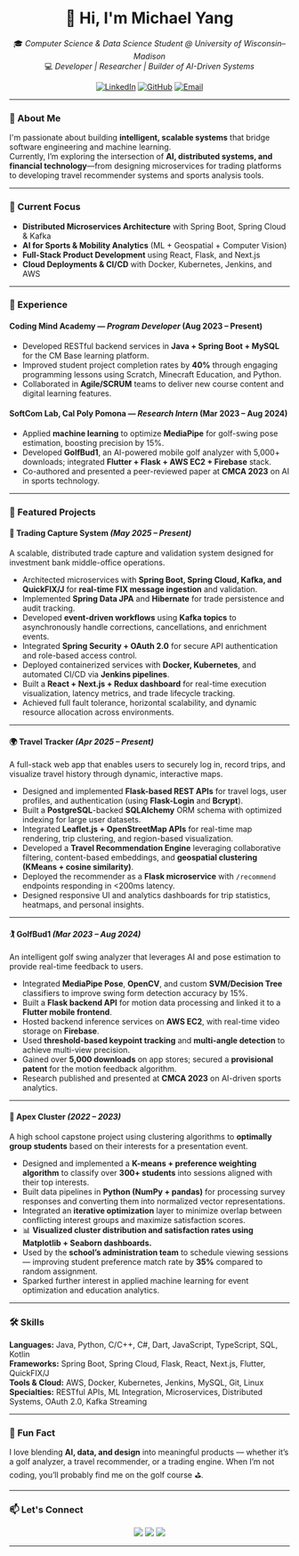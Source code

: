 <div align="center">

# 👋 Hi, I'm **Michael Yang**
🎓 *Computer Science & Data Science Student @ University of Wisconsin–Madison*  
💻 *Developer | Researcher | Builder of AI-Driven Systems*  

[![LinkedIn](https://img.shields.io/badge/LinkedIn-blue?logo=linkedin&logoColor=white&style=for-the-badge)](http://www.linkedin.com/in/michael-yang-78173726b)
[![GitHub](https://img.shields.io/badge/GitHub-black?logo=github&logoColor=white&style=for-the-badge)](https://github.com/SLYmike2006)
[![Email](https://img.shields.io/badge/Email-D14836?logo=gmail&logoColor=white&style=for-the-badge)](mailto:michaelslyang@gmail.com)

</div>

---

### 🚀 About Me  
I'm passionate about building **intelligent, scalable systems** that bridge software engineering and machine learning.  
Currently, I’m exploring the intersection of **AI, distributed systems, and financial technology**—from designing microservices for trading platforms to developing travel recommender systems and sports analysis tools.  

---

### 🧠 Current Focus  
- **Distributed Microservices Architecture** with Spring Boot, Spring Cloud & Kafka  
- **AI for Sports & Mobility Analytics** (ML + Geospatial + Computer Vision)  
- **Full-Stack Product Development** using React, Flask, and Next.js  
- **Cloud Deployments & CI/CD** with Docker, Kubernetes, Jenkins, and AWS  

---

### 💼 Experience

#### **Coding Mind Academy** — *Program Developer* (Aug 2023 – Present)  
- Developed RESTful backend services in **Java + Spring Boot + MySQL** for the CM Base learning platform.  
- Improved student project completion rates by **40%** through engaging programming lessons using Scratch, Minecraft Education, and Python.  
- Collaborated in **Agile/SCRUM** teams to deliver new course content and digital learning features.

#### **SoftCom Lab, Cal Poly Pomona** — *Research Intern* (Mar 2023 – Aug 2024)  
- Applied **machine learning** to optimize **MediaPipe** for golf-swing pose estimation, boosting precision by 15%.  
- Developed **GolfBud1**, an AI-powered mobile golf analyzer with 5,000+ downloads; integrated **Flutter + Flask + AWS EC2 + Firebase** stack.  
- Co-authored and presented a peer-reviewed paper at **CMCA 2023** on AI in sports technology.

---

### 🧩 Featured Projects

#### 🏦 **Trading Capture System** *(May 2025 – Present)*  
A scalable, distributed trade capture and validation system designed for investment bank middle-office operations.  
- Architected microservices with **Spring Boot, Spring Cloud, Kafka, and QuickFIX/J** for **real-time FIX message ingestion** and validation.  
- Implemented **Spring Data JPA** and **Hibernate** for trade persistence and audit tracking.  
- Developed **event-driven workflows** using **Kafka topics** to asynchronously handle corrections, cancellations, and enrichment events.  
- Integrated **Spring Security + OAuth 2.0** for secure API authentication and role-based access control.  
- Deployed containerized services with **Docker, Kubernetes**, and automated CI/CD via **Jenkins pipelines**.  
- Built a **React + Next.js + Redux dashboard** for real-time execution visualization, latency metrics, and trade lifecycle tracking.  
- Achieved full fault tolerance, horizontal scalability, and dynamic resource allocation across environments.

---

#### 🌍 **Travel Tracker** *(Apr 2025 – Present)*  
A full-stack web app that enables users to securely log in, record trips, and visualize travel history through dynamic, interactive maps.  
- Designed and implemented **Flask-based REST APIs** for travel logs, user profiles, and authentication (using **Flask-Login** and **Bcrypt**).  
- Built a **PostgreSQL**-backed **SQLAlchemy** ORM schema with optimized indexing for large user datasets.  
- Integrated **Leaflet.js + OpenStreetMap APIs** for real-time map rendering, trip clustering, and region-based visualization.  
- Developed a **Travel Recommendation Engine** leveraging collaborative filtering, content-based embeddings, and **geospatial clustering (KMeans + cosine similarity)**.  
- Deployed the recommender as a **Flask microservice** with `/recommend` endpoints responding in <200ms latency.  
- Designed responsive UI and analytics dashboards for trip statistics, heatmaps, and personal insights.

---

#### 🏌️ **GolfBud1** *(Mar 2023 – Aug 2024)*  
An intelligent golf swing analyzer that leverages AI and pose estimation to provide real-time feedback to users.  
- Integrated **MediaPipe Pose**, **OpenCV**, and custom **SVM/Decision Tree** classifiers to improve swing form detection accuracy by 15%.  
- Built a **Flask backend API** for motion data processing and linked it to a **Flutter mobile frontend**.  
- Hosted backend inference services on **AWS EC2**, with real-time video storage on **Firebase**.  
- Used **threshold-based keypoint tracking** and **multi-angle detection** to achieve multi-view precision.  
- Gained over **5,000 downloads** on app stores; secured a **provisional patent** for the motion feedback algorithm.  
- Research published and presented at **CMCA 2023** on AI-driven sports analytics.

---

#### 🧮 **Apex Cluster** *(2022 – 2023)*  
A high school capstone project using clustering algorithms to **optimally group students** based on their interests for a presentation event.  
- Designed and implemented a **K-means + preference weighting algorithm** to classify over **300+ students** into sessions aligned with their top interests.  
- Built data pipelines in **Python (NumPy + pandas)** for processing survey responses and converting them into normalized vector representations.  
- Integrated an **iterative optimization** layer to minimize overlap between conflicting interest groups and maximize satisfaction scores.  
- 📊 **Visualized cluster distribution and satisfaction rates using Matplotlib + Seaborn dashboards.**  
- Used by the **school’s administration team** to schedule viewing sessions — improving student preference match rate by **35%** compared to random assignment.  
- Sparked further interest in applied machine learning for event optimization and education analytics.

---

### 🛠️ Skills
**Languages:** Java, Python, C/C++, C#, Dart, JavaScript, TypeScript, SQL, Kotlin  
**Frameworks:** Spring Boot, Spring Cloud, Flask, React, Next.js, Flutter, QuickFIX/J  
**Tools & Cloud:** AWS, Docker, Kubernetes, Jenkins, MySQL, Git, Linux  
**Specialties:** RESTful APIs, ML Integration, Microservices, Distributed Systems, OAuth 2.0, Kafka Streaming  

---

### 🌱 Fun Fact  
I love blending **AI, data, and design** into meaningful products — whether it’s a golf analyzer, a travel recommender, or a trading engine. When I’m not coding, you’ll probably find me on the golf course ⛳.

---

### 📫 Let's Connect  

<p align="center">
<a href="mailto:michaelslyang@gmail.com"><img src="https://img.shields.io/badge/Gmail-D14836?style=for-the-badge&logo=gmail&logoColor=white"/></a>
<a href="https://www.linkedin.com/in/michael-yang-78173726b"><img src="https://img.shields.io/badge/LinkedIn-0077B5?style=for-the-badge&logo=linkedin&logoColor=white"/></a>
<a href="https://github.com/SLYmike2006"><img src="https://img.shields.io/badge/GitHub-100000?style=for-the-badge&logo=github&logoColor=white"/></a>
</p>

---

<div align="center">

<!--
![Top Langs](https://github-readme-stats.vercel.app/api/top-langs/?username=SLYmike2006&layout=compact&theme=tokyonight)
![GitHub Stats](https://github-readme-stats.vercel.app/api?username=SLYmike2006&show_icons=true&theme=tokyonight)
-->

</div>
